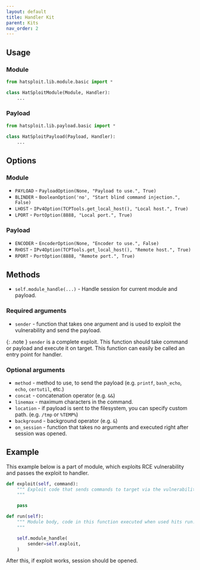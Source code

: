 ```yaml
---
layout: default
title: Handler Kit
parent: Kits
nav_order: 2
---
```


## Usage

### Module

```python
from hatsploit.lib.module.basic import *

class HatSploitModule(Module, Handler):
    ...
```

### Payload

```python
from hatsploit.lib.payload.basic import *

class HatSploitPayload(Payload, Handler):
    ...
```

## Options

### Module

* `PAYLOAD` - `PayloadOption(None, "Payload to use.", True)`
* `BLINDER` - `BooleanOption('no', "Start blind command injection.", False)`
* `LHOST` - `IPv4Option(TCPTools.get_local_host(), "Local host.", True)`
* `LPORT` - `PortOption(8888, "Local port.", True)`

### Payload

* `ENCODER` - `EncoderOption(None, "Encoder to use.", False)`
* `RHOST` - `IPv4Option(TCPTools.get_local_host(), "Remote host.", True)`
* `RPORT` - `PortOption(8888, "Remote port.", True)`

## Methods

* `self.module_handle(...)` - Handle session for current module and payload.

### Required arguments

* `sender` - function that takes one argument and is used to exploit the vulnerability and send the payload.

{: .note }
`sender` is a complete exploit. This function should take command or payload and execute it on target. This function can easily be called an entry point for handler.

### Optional arguments

* `method` - method to use, to send the payload (e.g. `printf`, `bash_echo`, `echo`, `certutil`, etc.)
* `concat` - concatenation operator (e.g. `&&`)
* `linemax` - maximum characters in the command.
* `location` - if payload is sent to the filesystem, you can specify custom path. (e.g. `/tmp` or `%TEMP%`)
* `background` - background operator (e.g. `&`)
* `on_session` - function that takes no arguments and executed right after session was opened.

## Example

This example below is a part of module, which exploits RCE vulnerability and passes the exploit to handler.

```python
def exploit(self, command):
    """ Exploit code that sends commands to target via the vulnerability.
    """

    pass

def run(self):
    """ Module body, code in this function executed when used hits run.
    """

    self.module_handle(
        sender=self.exploit,
    )
```

After this, if exploit works, session should be opened.